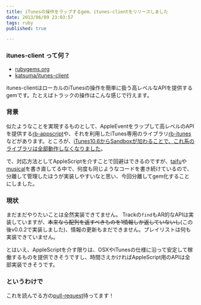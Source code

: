 ```yaml
---
title: iTunesの操作をラップするgem、itunes-clientをリリースしました
date: 2013/06/09 23:03:57
tags: ruby
published: true

---
```


### itunes-client って何？

- [rubygems.org](http://rubygems.org/gems/itunes-client)
- [katsuma/itunes-client](https://github.com/katsuma/itunes-client)

itunes-clientはローカルのiTunesの操作を簡単に扱う高レベルなAPIを提供するgemです。たとえばトラックの操作はこんな感じで行えます。

<script src="https://gist.github.com/katsuma/5743503.js"></script>


### 背景

似たようなことを実現するものとして、AppleEventをラップして高レベルのAPIを提供する[rb-appscript](https://rubygems.org/gems/rb-appscript)や、それを利用したiTunes専用のライブラリ[rb-itunes](https://github.com/jkap/rb-itunes) などがあります。ところが、[iTunes10.6からSandboxが加わることで、これ系のライブラリは全部動作しなくなりました](http://blog.katsuma.tv/2012/06/rb-appscript_not_work_on_itunes10_6_3.html)。

で、対応方法としてAppleScriptを介すことで回避はできるのですが、[taifu](https://github.com/katsuma/taifu)や[musical](https://github.com/katsuma/musical)を書き直してる中で、何度も同じようなコードを書き続けているので、分離して管理したほうが実装しやすいなと思い、今回分離してgem化することにしました。

### 現状

まだまだやりたいことは全然実装できてません。
Trackの`find`もAR的なAPIは実装していますが、<del>本来なら配列を返すべきものを1情報しか返していないし</del>(この後v0.0.2で実装しました)、情報の更新もまだできません。プレイリストは何も実装できていません。

とはいえ、AppleScriptを介す限りは、OSXやiTunesの仕様に沿って安定して稼働するものを提供できそうですし、時間さえかければAppleScript用のAPIは全部実装できそうです。

### というわけで
これを読んでる方の[pull-request](https://github.com/katsuma/itunes-client/pulls)待ってます！


